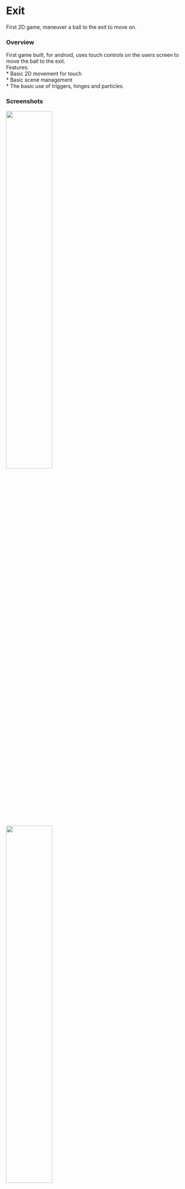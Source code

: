 # Exit
First 2D game, maneuver a ball to the exit to move on.
<h3>Overview</h3>
First game built, for android, uses touch controls on the users screen to move the ball to the exit. 
<br />
Features:
<br />* Basic 2D movement for touch
<br />* Basic scene management
<br />* The basic use of triggers, hinges and particles.
<h3>Screenshots</h3>
<img src="https://user-images.githubusercontent.com/74514287/100771249-e0268100-3406-11eb-845a-c8d24c5e5bb7.png" width="50%" height="50%"> 
<img src="https://user-images.githubusercontent.com/74514287/100772338-1fa19d00-3408-11eb-8533-ec7d46f92d79.png" width="50%" height="50%">
